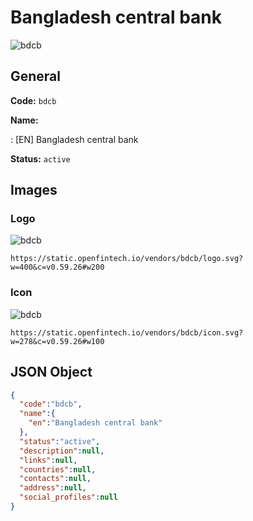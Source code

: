 
# Bangladesh central bank 
![bdcb](https://static.openfintech.io/vendors/bdcb/logo.svg?w=400&c=v0.59.26#w200)  

## General 
 
**Code:** `bdcb` 
 
**Name:** 
 
:	[EN] Bangladesh central bank 
 
**Status:** `active` 
 

## Images 

### Logo 
 
![bdcb](https://static.openfintech.io/vendors/bdcb/logo.svg?w=400&c=v0.59.26#w200)  

```
https://static.openfintech.io/vendors/bdcb/logo.svg?w=400&c=v0.59.26#w200
```  

### Icon 
 
![bdcb](https://static.openfintech.io/vendors/bdcb/icon.svg?w=278&c=v0.59.26#w100)  

```
https://static.openfintech.io/vendors/bdcb/icon.svg?w=278&c=v0.59.26#w100
```  

## JSON Object 

```json
{
  "code":"bdcb",
  "name":{
    "en":"Bangladesh central bank"
  },
  "status":"active",
  "description":null,
  "links":null,
  "countries":null,
  "contacts":null,
  "address":null,
  "social_profiles":null
}
```  
